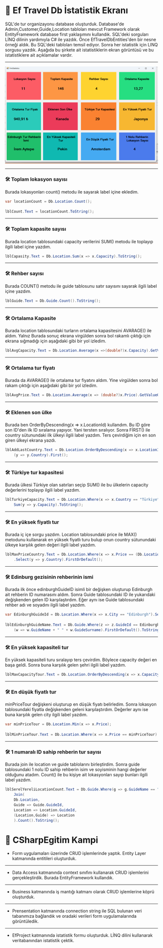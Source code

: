 # 🎯 Ef Travel Db İstatistik Ekranı

SQL'de tur organizayonu database oluşturduk. Database'de Admin,Customer,Guide,Location tabloları mevcut Framework olarak EntityFramework database first yaklaşımını kullandık. SQL'deki sorguları LİNQ dilinin yardımıyla C# ile yazdık. Önce EfTravelDbEntities'den bir nesne örneği aldık. Bu SQL'deki tabloları temsil ediyor. Sonra her istatistik için LINQ sorgusu yazdık. Aşağıda bu şirkete ait istatistiklerin ekran görüntüsü ve bu istatistiklere ait açıklamalar vardır.

---

![Travel Db İstatistik](image.png)

---

###  🛠️ Toplam lokasyon sayısı

Burada lokasyonları count() metodu ile sayarak label içine ekledim.

```C#
var locationCount = Db.Location.Count();

lblCount.Text = locationCount.ToString();
```

---

###  🛠️ Toplam kapasite sayısı

Burada location tablosundaki capacity verilerini SUM() metodu ile toplayıp ilgili label içine yazdım.

```C#
lblCapasity.Text = Db.Location.Sum(x => x.Capacity).ToString();
```

---

###  🛠️ Rehber sayısı

Burada COUNT() metodu ile guide tablosunu satır sayısını sayarak ilgili label içine yazdım.

```C#
lblGuide.Text = Db.Guide.Count().ToString();
```

---

###  🛠️ Ortalama Kapasite

Burada location tablosundaki turların ortalama kapasitesini AVARAGE() ile aldım. Yalnız Burada
sonuç ekrana virgülden sonra bol rakamlı çıktığı için ekrana sığmadığı için aşağıdaki gibi bir yol izledim.

```C#
lblAvgCapacity.Text = Db.Location.Average(x =>(double?)x.Capacity).GetValueOrDefault().ToString("F2");
```

---

###  🛠️ Ortalama tur fiyatı

Burada da AVARAGE() ile ortalama tur fiyatını aldım. Yine virgülden sonra bol rakam çıktığı için 
aşağıdaki gibi bir yol izledim.

```C#
lblAvgPrice.Text = Db.Location.Average(x => (double?)x.Price).GetValueOrDefault().ToString("F2") + " ₺";
```

---

###  🛠️ Eklenen son ülke

Burada ben OrderByDescending(x => x.LocationId) kullandım. Bu ID göre son ID'den ilk ID sıralama yapıyor. Yani tersten sıralıyor. Sonra FİRST() ile country sütunundaki ilk ülkeyi ilgili label yazdım. Ters çevirdiğim için en son giren ülkeyi ekrana yazdı.

```C#
lblAddLastCountry.Text = Db.Location.OrderByDescending(x => x.LocationId).Select
    (y => y.Country).First();
```

---

###  🛠️ Türkiye tur kapasitesi

Burada ülkesi Türkiye olan satırları seçip SUM() ile bu ülkelerin capacity değerlerini toplayıp
ilgili label yazdım.

```C#
lblTurkiyeCapacity.Text = Db.Location.Where(x => x.Country == "Türkiye").
    Sum(y => y.Capacity).ToString();
```

---

###  🛠️ En yüksek fiyatlı tur

Burada iç içe sorgu yazdım. Location tablosundaki price ile MAX() metodunu kullanarak en yüksek
fiyatlı turu bulup onun country sütunundaki ülkeye karşılık gelen değeri ilgili label yazdım.

```C#
lblMaxPriceCountry.Text = Db.Location.Where(x => x.Price == (Db.Location.Max(z => z.Price)))
    .Select(y => y.Country).FirstOrDefault();
```
---

###  🛠️ Edinburg gezisinin rehberinin ismi

Burada ilk önce edinburghGuideID isimli bir değişken oluşturup Edinburgh ait rehberin ID numarasını aldım.
Sonra Guide tablosundaki ID ile yukarıdaki değişkenden gelen ID karşılaştırdım. Eğer aynı ise Guide tablosundaki rehber adı ve soyadını ilgili label yazdım.

```C#
var EdinburghGuideId = Db.Location.Where(x => x.City == "Edinburgh").Select(y => y.GuideId).FirstOrDefault();

lblEdinburghGuideName.Text = Db.Guide.Where(z => z.GuideId == EdinburghGuideId).Select
    (w => w.GuideName + " " + w.GuideSurname).FirstOrDefault().ToString();
```

---

###  🛠️ En yüksek kapasiteli tur

En yüksek kapasiteli turu sıralayıp ters çevirdim. Böylece capacity değeri en başa geldi.
Sonra buna karşılık gelen şehri ilgili label yazdım.

```C#
lblMaxCapacityTour.Text = Db.Location.OrderByDescending(x => x.Capacity).Select(y => y.City).FirstOrDefault().ToString();
```

---

###  🛠️ En düşük fiyatlı tur

minPriceTour değişkeni oluşturup en düşük fiyatı belirledim. Sonra lokasyon tablosundaki fiyatla değişkenden geleni karşılaştırdım. Değerler aynı ise buna karşılık gelen city ilgili label yazdım.

```C#
var minPriceTour = Db.Location.Min(x => x.Price);

lblMinPriceTour.Text = Db.Location.Where(x => x.Price == minPriceTour).Select(y => y.City).FirstOrDefault().ToString();
```

---

###  🛠️ 1 numaralı ID sahip rehberin tur sayısı

Burada join ile location ve guide tablolarını birleştirdim. Sonra guide tablosundaki 1 nolu ID sahip rehberin isim ve soyisminin hangi değerler olduğunu atadım. Count() ile bu kişiye ait
lokasyonları sayıp bunları ilgili label yazdım.

```C#
lblSerelYereliLocationCount.Text = Db.Guide.Where(g => g.GuideName == "Serel" && g.GuideSurname == "Yereli").
    Join(
    Db.Location,
    Guide => Guide.GuideId,
    Location => Location.GuideId,
    (Location,Guide) => Location
    ).Count().ToString();
```

# 📖 CSharpEgitim Kampi

- Form uygulamaları üzerinde CRUD işlemlerinde yaptık. Entity Layer katmanında entitileri oluşturduk. 

---

- Data Access katmanında context sınıfını kullanarak CRUD işlemlerini gerçekleştirdik. 
    Burada EntityFramework kullandık.

---

- Business katmanında iş mantığı katmanı olarak CRUD işlemlerine köprü oluşturduk.

---

- Prensentation katmanında connection string ile SQL bulunan veri tabanımıza bağlandık ve oradaki verileri form uygulamalarında görüntüledik.

---

- EfProject katmanında istatistik formu oluşturduk. LİNQ dilini kullanarak veritabanından istatistik çektik.  



